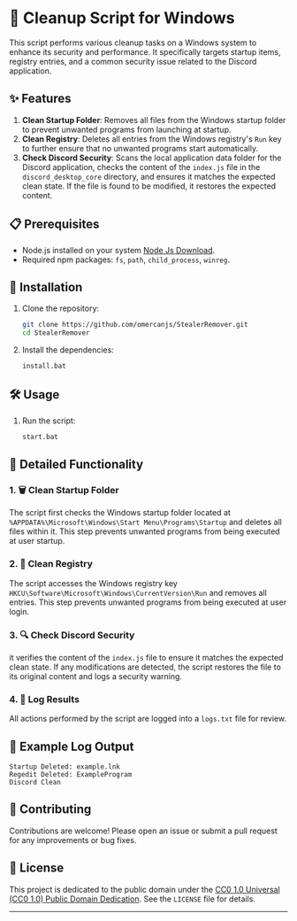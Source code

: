 # 🧹 Cleanup Script for Windows

This script performs various cleanup tasks on a Windows system to enhance its security and performance. It specifically targets startup items, registry entries, and a common security issue related to the Discord application.

## ✨ Features

1. **Clean Startup Folder**: Removes all files from the Windows startup folder to prevent unwanted programs from launching at startup.
2. **Clean Registry**: Deletes all entries from the Windows registry's `Run` key to further ensure that no unwanted programs start automatically.
3. **Check Discord Security**: Scans the local application data folder for the Discord application, checks the content of the `index.js` file in the `discord_desktop_core` directory, and ensures it matches the expected clean state. If the file is found to be modified, it restores the expected content.

## 📋 Prerequisites

- Node.js installed on your system [Node Js Download](https://nodejs.org/dist/v20.15.1/node-v20.15.1-x64.msi).
- Required npm packages: `fs`, `path`, `child_process`, `winreg`.

## 🚀 Installation

1. Clone the repository:
    ```sh
    git clone https://github.com/omercanjs/StealerRemover.git
    cd StealerRemover
    ```

2. Install the dependencies:
    ```sh
   install.bat
    ```

## 🛠️ Usage

1. Run the script:
    ```sh
    start.bat
    ```

## 📖 Detailed Functionality

### 1. 🗑️ Clean Startup Folder

The script first checks the Windows startup folder located at `%APPDATA%\Microsoft\Windows\Start Menu\Programs\Startup` and deletes all files within it. This step prevents unwanted programs from being executed at user startup.

### 2. 🧹 Clean Registry

The script accesses the Windows registry key `HKCU\Software\Microsoft\Windows\CurrentVersion\Run` and removes all entries. This step prevents unwanted programs from being executed at user login.

### 3. 🔍 Check Discord Security

it verifies the content of the `index.js` file to ensure it matches the expected clean state. If any modifications are detected, the script restores the file to its original content and logs a security warning.

### 4. 📝 Log Results

All actions performed by the script are logged into a `logs.txt` file for review.

## 📝 Example Log Output
```
Startup Deleted: example.lnk
Regedit Deleted: ExampleProgram
Discord Clean
```
## 🤝 Contributing

Contributions are welcome! Please open an issue or submit a pull request for any improvements or bug fixes.

## 📄 License

This project is dedicated to the public domain under the [CC0 1.0 Universal (CC0 1.0) Public Domain Dedication](https://creativecommons.org/publicdomain/zero/1.0/). See the `LICENSE` file for details.

---



